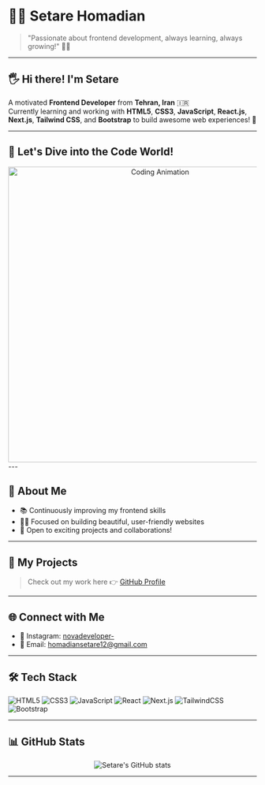 # 👩‍💻 Setare Homadian

> "Passionate about frontend development, always learning, always growing!" 🌱🚀

---

## 🖐️ Hi there! I'm Setare
A motivated **Frontend Developer** from **Tehran, Iran** 🇮🇷  
Currently learning and working with **HTML5**, **CSS3**, **JavaScript**, **React.js**, **Next.js**, **Tailwind CSS**, and **Bootstrap** to build awesome web experiences! 🚀

---

## 🚀 Let's Dive into the Code World!


<div align="center">
  <img src="https://media.giphy.com/media/26tn33aiTi1jkl6H6/giphy.gif" alt="Coding Animation" width="600"/>
</div>
---

## 📍 About Me
- 📚 Continuously improving my frontend skills
- 👩‍💻 Focused on building beautiful, user-friendly websites
- 🌟 Open to exciting projects and collaborations!

---

## 🚀 My Projects
> Check out my work here 👉 [GitHub Profile](https://github.com/setarehomadian80)

---

## 🌐 Connect with Me
- 📸 Instagram: [novadeveloper-](https://instagram.com/novadeveloper-)
- 📧 Email: [homadiansetare12@gmail.com](mailto:homadiansetare12@gmail.com)

---

## 🛠️ Tech Stack
<p>
  <img src="https://img.shields.io/badge/HTML5-E34F26?style=for-the-badge&logo=html5&logoColor=white" alt="HTML5"/>
  <img src="https://img.shields.io/badge/CSS3-1572B6?style=for-the-badge&logo=css3&logoColor=white" alt="CSS3"/>
  <img src="https://img.shields.io/badge/JavaScript-F7DF1E?style=for-the-badge&logo=javascript&logoColor=black" alt="JavaScript"/>
  <img src="https://img.shields.io/badge/React-20232A?style=for-the-badge&logo=react&logoColor=61DAFB" alt="React"/>
  <img src="https://img.shields.io/badge/Next.js-000000?style=for-the-badge&logo=nextdotjs&logoColor=white" alt="Next.js"/>
  <img src="https://img.shields.io/badge/TailwindCSS-06B6D4?style=for-the-badge&logo=tailwindcss&logoColor=white" alt="TailwindCSS"/>
  <img src="https://img.shields.io/badge/Bootstrap-7952B3?style=for-the-badge&logo=bootstrap&logoColor=white" alt="Bootstrap"/>
</p>

---

## 📊 GitHub Stats
<p align="center">
  <img src="https://github-readme-stats.vercel.app/api?username=setarehomadian80&show_icons=true&theme=radical" alt="Setare's GitHub stats" />
</p>

---

